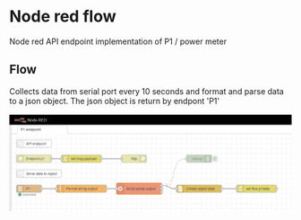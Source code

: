 # Node red flow
Node red API endpoint implementation of P1 / power meter

## Flow
Collects data from serial port every 10 seconds and format and parse data to a json object.
The json object is return by endpont 'P1'

![flow](doc/flow.png)
